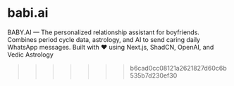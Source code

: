 
# babi.ai
 BABY.AI — The personalized relationship assistant for boyfriends. Combines period cycle data, astrology, and AI to send caring daily WhatsApp messages. Built with ❤️ using Next.js, ShadCN, OpenAI, and Vedic Astrology
>>>>>>> b6cad0cc08121a2621827d60c6b535b7d230ef30
